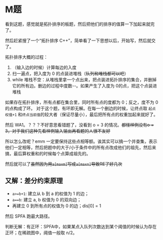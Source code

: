 # M题

看到这题，感觉就是拓扑排序的板题，然后把他们的排序的值算一下加起来就完了。

然后赶紧搜了一个“拓扑排序 C++”，简单看了一下思想以后，开始写，然后就交了。

拓扑排序大概的过程：

1. （输入边的时候）计算每边的入度
2. 扫一遍点，把入度为 0 的点装进堆栈（~~队列和堆栈都可以吧~~）
3. while 堆栈不空：从堆栈里拿一个点出来，把点装进拓扑排序的集合，并删掉它的所有边。删边的过程中度数--。如果产生了入度为 0的点，把这个点装进堆栈

如果存在拓扑排序，所有点都在集合里，同时所有点的度都为 0；反之，度不为 0 的点构成了环。
对于这个题，有环即无解。在每一个删边的时候，让终点取 `起点权值+1` 和`终点当前值`的较大者（保证尽量小），最后把所有点的权重加起来就好了。

然后 WA1。？？？不好意思看错题了，没看到 o = 3 的情况。~~都怪样例没有o = 3，对于我们这种先看样例输入输出再看题的人很不友好~~

所以怎么改呢？emm 一定要保持这些点相等额。诶其实可以搞一个并查集，表示他们一定相等，然后把题中的大于/小于条件中的所有点改成他们的祖先，然后来搞，最后算权重和的时候每个点算成祖先的。

然后就可以了~~虽然因为用`a[maxm]`写成`a[maxn]`导致RE了好几次~~

## 又解：差分约束原理

* `a>=b+1`: 建立从 b 到 a 的权值为 1 的边；
* `a==b`: 建立 a, b 权值为 0 的双向边；
* 再建立 0 到所有点的权值为 0 的边；dis[0] = 1

然后 SPFA 跑最大路径。

判断无解：有正环：SPFA中，如果某点入队列次数达到某个阈值的时候认为存在正环；在稀疏图中，阈值一般取 n/2。

